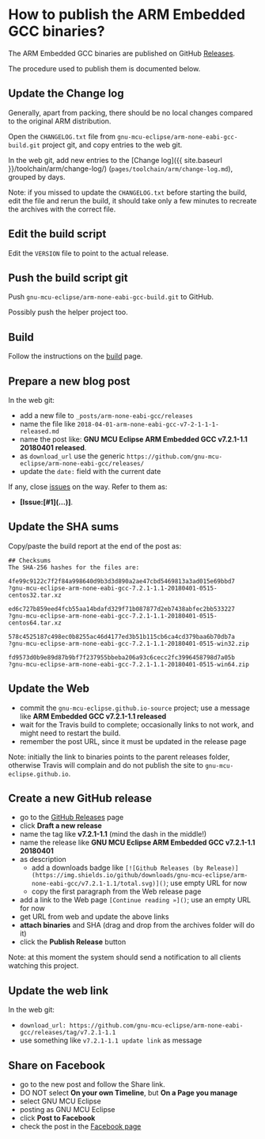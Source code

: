 # How to publish the ARM Embedded GCC binaries?

The ARM Embedded GCC binaries are published on GitHub [Releases](https://github.com/gnu-mcu-eclipse/arm-none-eabi-gcc/releases/).

The procedure used to publish them is documented below.

## Update the Change log

Generally, apart from packing, there should be no local changes compared to the original ARM distribution.

Open the `CHANGELOG.txt` file from  `gnu-mcu-eclipse/arm-none-eabi-gcc-build.git` project git, and copy entries to the web git.

In the web git, add new entries to the [Change log]({{ site.baseurl }}/toolchain/arm/change-log/) (`pages/toolchain/arm/change-log.md`), grouped by days.

Note: if you missed to update the `CHANGELOG.txt` before starting the build, edit the file and rerun the build, it should take only a few minutes to recreate the archives with the correct file.

## Edit the build script

Edit the `VERSION` file to point to the actual release.

## Push the build script git

Push `gnu-mcu-eclipse/arm-none-eabi-gcc-build.git` to GitHub.

Possibly push the helper project too.

## Build

Follow the instructions on the [build](https://github.com/gnu-mcu-eclipse/arm-none-eabi-gcc-build/blob/master/README.md) page.

## Prepare a new blog post 

In the web git:

- add a new file to `_posts/arm-none-eabi-gcc/releases`
- name the file like `2018-04-01-arm-none-eabi-gcc-v7-2-1-1-1-released.md`
- name the post like: **GNU MCU Eclipse ARM Embedded GCC v7.2.1-1.1 20180401 released**.
- as `download_url` use the generic `https://github.com/gnu-mcu-eclipse/arm-none-eabi-gcc/releases/` 
- update the `date:` field with the current date

If any, close [issues](https://github.com/gnu-mcu-eclipse/arm-none-eabi-gcc/issues) on the way. Refer to them as:

- **[Issue:\[#1\]\(...\)]**.

## Update the SHA sums

Copy/paste the build report at the end of the post as:

```console
## Checksums
The SHA-256 hashes for the files are:

4fe99c9122c7f2f84a998640d9b3d3d890a2ae47cbd5469813a3ad015e69bbd7 
?gnu-mcu-eclipse-arm-none-eabi-gcc-7.2.1-1.1-20180401-0515-centos32.tar.xz

ed6c727b859eed4fcb55aa14bdafd329f71b087877d2eb7438abfec2bb533227 
?gnu-mcu-eclipse-arm-none-eabi-gcc-7.2.1-1.1-20180401-0515-centos64.tar.xz

578c4525187c498ec0b8255ac46d4177ed3b51b115cb6ca4cd379baa6b70db7a 
?gnu-mcu-eclipse-arm-none-eabi-gcc-7.2.1-1.1-20180401-0515-win32.zip

fd9573d0b9e89d87b9bf7f237955bbeba206a93c6cecc2fc3996458798d7a05b 
?gnu-mcu-eclipse-arm-none-eabi-gcc-7.2.1-1.1-20180401-0515-win64.zip

```

## Update the Web

- commit the `gnu-mcu-eclipse.github.io-source` project; use a message like **ARM Embedded GCC v7.2.1-1.1 released**
- wait for the Travis build to complete; occasionally links to not work, and might need to restart the build.
- remember the post URL, since it must be updated in the release page

Note: initially the link to binaries points to the parent releases folder, otherwise Travis will complain and do not publish the site to `gnu-mcu-eclipse.github.io`.

## Create a new GitHub release

- go to the [GitHub Releases](https://github.com/gnu-mcu-eclipse/arm-none-eabi-gcc/releases) page
- click **Draft a new release**
- name the tag like **v7.2.1-1.1** (mind the dash in the middle!)
- name the release like **GNU MCU Eclipse ARM Embedded GCC v7.2.1-1.1 20180401**
- as description
  - add a downloads badge like `[![Github Releases (by Release)](https://img.shields.io/github/downloads/gnu-mcu-eclipse/arm-none-eabi-gcc/v7.2.1-1.1/total.svg)]()`; use empty URL for now
  - copy the first paragraph from the Web release page
- add a link to the Web page `[Continue reading »]()`; use an empty URL for now
- get URL from web and update the above links
- **attach binaries** and SHA (drag and drop from the archives folder will do it)
- click the **Publish Release** button

Note: at this moment the system should send a notification to all clients watching this project.

## Update the web link 

In the web git:

- `download_url: https://github.com/gnu-mcu-eclipse/arm-none-eabi-gcc/releases/tag/v7.2.1-1.1`
- use something like `v7.2.1-1.1 update link` as message

## Share on Facebook

- go to the new post and follow the Share link.
- DO NOT select **On your own Timeline**, but **On a Page you manage**
- select GNU MCU Eclipse
- posting as GNU MCU Eclipse
- click **Post to Facebook**
- check the post in the [Facebook page](https://www.facebook.com/gnu-mcu-eclipse)

